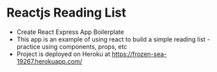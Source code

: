 # Reactjs Reading List 


- Create React Express App Boilerplate 
- This app is an example of using react to build a simple reading list - practice using components, props, etc
- Project is deployed on Heroku at https://frozen-sea-19267.herokuapp.com/

